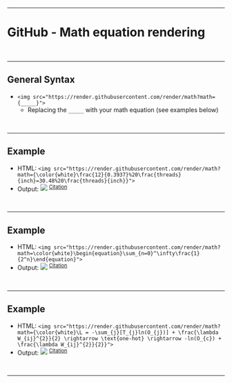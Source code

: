 <!-- ------------------------------------------------------------ -->
<!-- https://github.com/mcavallo-git/Coding/blob/master/git/github_render-math-equations.md -->
<!-- ------------------------------------------------------------ -->

<hr />

# GitHub - Math equation rendering

<br /><hr />

## General Syntax
- ```<img src="https://render.githubusercontent.com/render/math?math={_____}">```
  - Replacing the `_____` with your math equation (see examples below)

<br /><hr />

## Example
- HTML: ```<img src="https://render.githubusercontent.com/render/math?math={\color{white}\frac{12}{0.3937}%20\frac{threads}{inch}=30.48%20\frac{threads}{inch}}">```
- Output:  <img src="https://render.githubusercontent.com/render/math?math={\color{white}\frac{12}{0.3937}%20\frac{threads}{inch}=30.48%20\frac{threads}{inch}}"> <sup><a href="https://github.com/mcavallo-git/Coding/blob/master/hardware/screw-dimensions-outer-diameter-tpi.schrader-valves-car-tires.presta-valves-bike-tires.md#dimensions">Citation</a></sup>


<br /><hr />

## Example
  - HTML: ```<img src="https://render.githubusercontent.com/render/math?math=\color{white}\begin{equation}\sum_{n=0}^\infty\frac{1}{2^n}\end{equation}">```
  - Output:  <img src="https://render.githubusercontent.com/render/math?math=\color{white}\begin{equation}\sum_{n=0}^\infty\frac{1}{2^n}\end{equation}"> <sup><a href="https://tex.stackexchange.com/q/566327">Citation</a></sup>


<br /><hr />

## Example
- HTML: ```<img src="https://render.githubusercontent.com/render/math?math={\color{white}\L = -\sum_{j}[T_{j}ln(O_{j})] + \frac{\lambda W_{ij}^{2}}{2} \rightarrow \text{one-hot} \rightarrow -ln(O_{c}) + \frac{\lambda W_{ij}^{2}}{2}}">```
- Output:  <img src="https://render.githubusercontent.com/render/math?math={\color{white}\L = -\sum_{j}[T_{j}ln(O_{j})] + \frac{\lambda W_{ij}^{2}}{2} \rightarrow \text{one-hot} \rightarrow -ln(O_{c}) + \frac{\lambda W_{ij}^{2}}{2}}"> <sup><a href="https://gist.github.com/a-rodin/fef3f543412d6e1ec5b6cf55bf197d7b?permalink_comment_id=4051474#gistcomment-4051474">Citation</a></sup>


<br /><hr />
